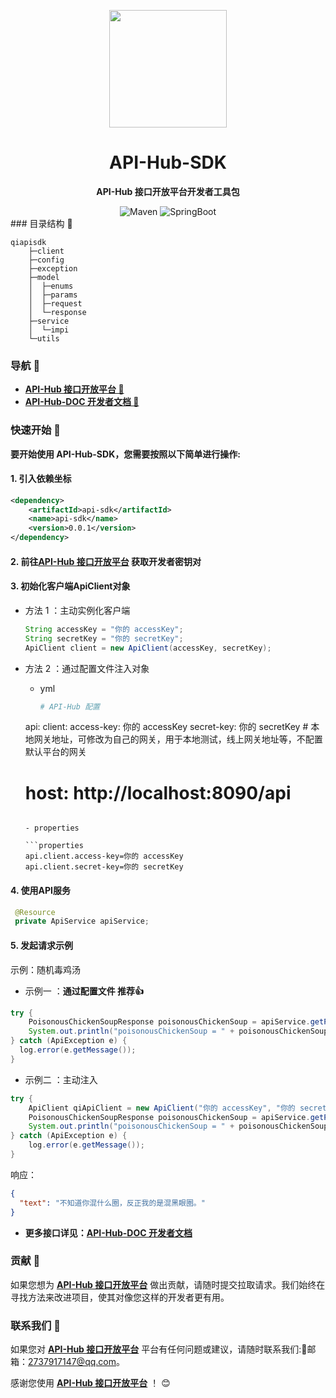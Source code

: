 <p align="center">
    <img src=https://img.qimuu.icu/typory/logo.gif width=188/>
</p>

<h1 align="center">API-Hub-SDK</h1>
<p align="center"><strong>API-Hub 接口开放平台开发者工具包</strong></p>

<div align="center">
    <img alt="Maven" src="https://raster.shields.io/badge/Maven-3.8.1-red.svg"/>
   <img alt="SpringBoot" src="https://raster.shields.io/badge/SpringBoot-2.7+-green.svg"/>
</div>
### 目录结构 📝

```text
qiapisdk
    ├─client
    ├─config
    ├─exception
    ├─model
    │  ├─enums
    │  ├─params
    │  ├─request
    │  └─response
    ├─service
    │  └─impi
    └─utils
```

### 导航 🧭

- **[API-Hub 接口开放平台 🔗](https://api.qimuu.icu/)**
- **[API-Hub-DOC 开发者文档 📖](https://doc.qimuu.icu/)**

###  快速开始 🚀

**要开始使用 API-Hub-SDK，您需要按照以下简单进行操作:**

#### 1. 引入依赖坐标

```xml
<dependency>
    <artifactId>api-sdk</artifactId>
    <name>api-sdk</name>
    <version>0.0.1</version>
</dependency>   
```


#### 2. 前往[API-Hub 接口开放平台]() 获取开发者密钥对

#### 3. 初始化客户端ApiClient对象

- 方法 1 ：主动实例化客户端

  ```java
  String accessKey = "你的 accessKey";
  String secretKey = "你的 secretKey";
  ApiClient client = new ApiClient(accessKey, secretKey);
  ```

- 方法 2 ：通过配置文件注入对象

  - yml

    ```yml
    # API-Hub 配置
  api:
    client:
      access-key: 你的 accessKey
      secret-key: 你的 secretKey
      # 本地网关地址，可修改为自己的网关，用于本地测试，线上网关地址等，不配置默认平台的网关
     # host: http://localhost:8090/api
    ```
    
  - properties
  
    ```properties
    api.client.access-key=你的 accessKey
    api.client.secret-key=你的 secretKey
    ```

#### 4. 使用API服务

   ```java
    @Resource
    private ApiService apiService;
   ```

#### 5. 发起请求示例

示例：随机毒鸡汤

- 示例一 ：**通过配置文件 推荐👍**

```java
try {
    PoisonousChickenSoupResponse poisonousChickenSoup = apiService.getPoisonousChickenSoup();
    System.out.println("poisonousChickenSoup = " + poisonousChickenSoup);
} catch (ApiException e) {
  log.error(e.getMessage());
}
```

- 示例二 ：主动注入
```java
try {
    ApiClient qiApiClient = new ApiClient("你的 accessKey", "你的 secretKey");
    PoisonousChickenSoupResponse poisonousChickenSoup = apiService.getPoisonousChickenSoup(qiApiClient);
    System.out.println("poisonousChickenSoup = " + poisonousChickenSoup);
} catch (ApiException e) {
    log.error(e.getMessage());
}
```

响应：

```json
{
  "text": "不知道你混什么圈，反正我的是混黑眼圈。"
}
```

- **更多接口详见：[API-Hub-DOC 开发者文档]()**

### 贡献 🤝

如果您想为 **[API-Hub 接口开放平台]()**  做出贡献，请随时提交拉取请求。我们始终在寻找方法来改进项目，使其对像您这样的开发者更有用。

### 联系我们 📩

如果您对 **[API-Hub 接口开放平台]()**  平台有任何问题或建议，请随时联系我们:📩邮箱：2737917147@qq.com。

感谢您使用 **[API-Hub 接口开放平台]()**  ！ 😊
